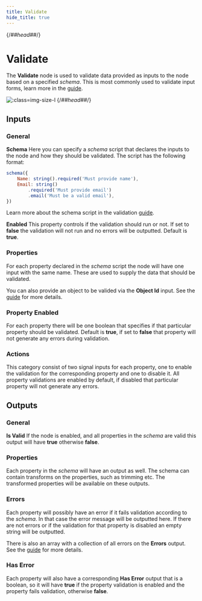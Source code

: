 ```yaml
---
title: Validate
hide_title: true
---
```


{/*##head##*/}

# Validate

The **Validate** node is used to validate data provided as inputs to the node based on a specified _schema_. This is most commonly used to validate input forms, learn more in the [guide](/library/modules/validation).

![](/library/modules/validation/simple-validate.png ':class=img-size-l')
{/*##head##*/}

## Inputs

### General

**Schema**
Here you can specify a _schema_ script that declares the inputs to the node and how they should be validated. The script has the following format:

```javascript
schema({
    Name: string().required('Must provide name'),
    Email: string()
        .required('Must provide email')
        .email('Must be a valid email'),
})
```

Learn more about the schema script in the validation [guide](/library/modules/validation).

**Enabled**
This property controls if the validation should run or not. If set to **false** the validation will not run and no errors will be outputted. Default is **true**.

### Properties

For each property declared in the _schema_ script the node will have one input with the same name. These are used to supply the data that should be validated.

You can also provide an object to be valided via the **Object Id** input. See the [guide](/library/modules/validation) for more details.

### Property Enabled

For each property there will be one boolean that specifies if that particular property should be validated. Default is **true**, if set to **false** that property will not generate any errors during validation.

### Actions

This category consist of two signal inputs for each property, one to enable the validation for the corresponding property and one to disable it. All property validations are enabled by default, if disabled that particular property will not generate any errors.

## Outputs

### General

**Is Valid**
If the node is enabled, and all properties in the _schema_ are valid this output will have **true** otherwise **false**.

### Properties

Each property in the _schema_ will have an output as well. The schema can contain transforms on the properties, such as trimming etc. The transformed properties will be available on these outputs.

### Errors

Each property will possibly have an error if it fails validation according to the _schema_. In that case the error message will be outputted here. If there are not errors or if the validation for that property is disabled an empty string will be outputted.

There is also an array with a collection of all errors on the **Errors** output. See the [guide](/library/modules/validation) for more details.

### Has Error

Each property will also have a corresponding **Has Error** output that is a boolean, so it will have **true** if the property validation is enabled and the property fails validation, otherwise **false**.
